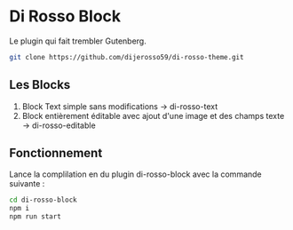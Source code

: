 # Di Rosso Block

Le plugin qui fait trembler Gutenberg.

```bash
git clone https://github.com/dijerosso59/di-rosso-theme.git
```

## Les Blocks

1. Block Text simple sans modifications -> di-rosso-text
2. Block entièrement éditable avec ajout d'une image et des champs texte -> di-rosso-editable

## Fonctionnement

Lance la complilation en du plugin di-rosso-block avec la commande suivante :

```bash
cd di-rosso-block
npm i
npm run start
```
